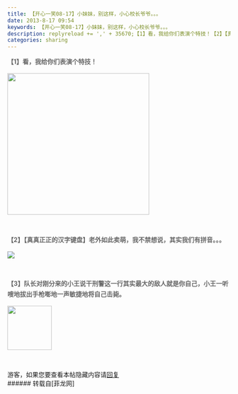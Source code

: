 ```yaml
---
title: 【开心一笑08-17】小妹妹，别这样，小心校长爷爷。。。
date: 2013-8-17 09:54
keywords: 【开心一笑08-17】小妹妹，别这样，小心校长爷爷。。。
description: replyreload += ',' + 35670;【1】看，我给你们表演个特技！【2】【真真正正的汉字键盘】老外如此卖萌，我不禁想说，其实我们有拼音。。。【3】队长对刚分来的小王说干刑警这一行其实最大的敌人就是你自己，小王一听嗖地拔出手枪嘭地一声敏捷地将自己击毙。游客，如果您要查看本帖隐藏内容请回复
categories: sharing
---
```

<td class="t_f" id="postmessage_35670">

<script type="f6d75e111443bfd0f8a3133d-text/javascript">replyreload += ',' + 35670;</script><p style="line-height:24px;text-indent:nullem;text-align:left"><font style="color:rgb(102, 102, 102)"><strong>【1】看，我给你们表演个特技！</strong></font></p><p style="line-height:24px;text-indent:nullem;text-align:left"><font style="color:rgb(102, 102, 102)"><strong>

<img aid="14510" class="zoom" data-cf-modified-f6d75e111443bfd0f8a3133d-="" file="data/attachment/forum/201308/17/095325werjjjoir11i2o1n.gif" id="aimg_14510" inpost="1" onclick="" onmouseover="" src="http://www.flw.ph/data/attachment/forum/201308/17/095325werjjjoir11i2o1n.gif" width="320" zoomfile="data/attachment/forum/201308/17/095325werjjjoir11i2o1n.gif"/>


</strong></font></p><br/>
<p style="line-height:24px;text-indent:nullem;text-align:left"><font style="color:rgb(102, 102, 102)"><strong>【2】【真真正正的汉字键盘】老外如此卖萌，我不禁想说，其实我们有拼音。。。</strong></font></p><p style="line-height:24px;text-indent:nullem;text-align:left"><font style="color:rgb(102, 102, 102)"><strong>

<img aid="14511" data-cf-modified-f6d75e111443bfd0f8a3133d-="" file="data/attachment/forum/201308/17/095325jkig1i2412gll444.jpg.thumb.jpg" id="aimg_14511" inpost="1" onclick="" onmouseover="" src="http://www.flw.ph/data/attachment/forum/201308/17/095325jkig1i2412gll444.jpg" style="cursor:pointer" zoomfile="data/attachment/forum/201308/17/095325jkig1i2412gll444.jpg"/>


</strong></font></p><br/>
<p style="line-height:24px;text-indent:nullem;text-align:left"><font style="color:rgb(102, 102, 102)"><strong>【3】队长对刚分来的小王说干刑警这一行其实最大的敌人就是你自己，小王一听嗖地拔出手枪嘭地一声敏捷地将自己击毙。</strong></font></p><p style="line-height:24px;text-indent:nullem;text-align:left"><font style="color:rgb(102, 102, 102)"><strong>

<img aid="14512" class="zoom" data-cf-modified-f6d75e111443bfd0f8a3133d-="" file="data/attachment/forum/201308/17/095326vzv8timqj65qp0di.gif" id="aimg_14512" inpost="1" onclick="" onmouseover="" src="http://www.flw.ph/data/attachment/forum/201308/17/095326vzv8timqj65qp0di.gif" width="100" zoomfile="data/attachment/forum/201308/17/095326vzv8timqj65qp0di.gif"/>


</strong></font></p><br/>
<div class="locked">游客，如果您要查看本帖隐藏内容请<a data-cf-modified-f6d75e111443bfd0f8a3133d-="" href="forum.php?mod=post&amp;action=reply&amp;fid=47&amp;tid=6363" onclick="if (!window.__cfRLUnblockHandlers) return false; showWindow('reply', this.href)">回复</a></div></td>
###### 转载自[菲龙网]